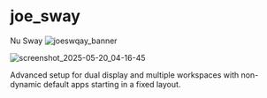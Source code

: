 # joe_sway
Nu Sway
![joeswqay_banner](https://github.com/user-attachments/assets/65277dc8-7aab-4e49-8862-f5a2a6466f37)

![screenshot_2025-05-20_04-16-45](https://github.com/user-attachments/assets/715ae71d-f98d-4fe0-b24b-3aefa1908bd4)

Advanced setup for dual display and multiple workspaces with non-dynamic default apps starting in a fixed layout.
